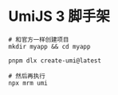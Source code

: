 # UmiJS 3 脚手架

```shell
# 和官方一样创建项目
mkdir myapp && cd myapp

pnpm dlx create-umi@latest

# 然后再执行
npx mrm umi
```
